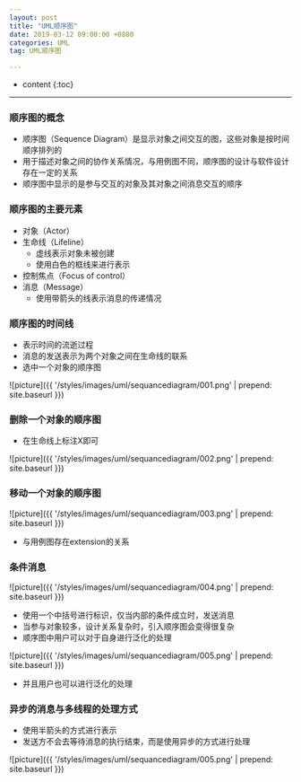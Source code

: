 ```yaml
---
layout: post
title: "UML顺序图"
date: 2019-03-12 09:00:00 +0800
categories: UML
tag: UML顺序图

---
```

* content
{:toc}
---
### 顺序图的概念
- 顺序图（Sequence Diagram）是显示对象之间交互的图，这些对象是按时间顺序排列的
- 用于描述对象之间的协作关系情况，与用例图不同，顺序图的设计与软件设计存在一定的关系
- 顺序图中显示的是参与交互的对象及其对象之间消息交互的顺序

### 顺序图的主要元素
<!-- more -->
- 对象（Actor）
- 生命线（Lifeline）
	- 虚线表示对象未被创建
	- 使用白色的框线来进行表示
- 控制焦点（Focus of control）
- 消息（Message）
    - 使用带箭头的线表示消息的传递情况



### 顺序图的时间线
- 表示时间的流逝过程
- 消息的发送表示为两个对象之间在生命线的联系
- 选中一个对象的顺序图

![picture]({{ '/styles/images/uml/sequancediagram/001.png' | prepend: site.baseurl }})

### 删除一个对象的顺序图
- 在生命线上标注X即可

![picture]({{ '/styles/images/uml/sequancediagram/002.png' | prepend: site.baseurl }})

### 移动一个对象的顺序图

![picture]({{ '/styles/images/uml/sequancediagram/003.png' | prepend: site.baseurl }})
- 与用例图存在extension的关系

### 条件消息

![picture]({{ '/styles/images/uml/sequancediagram/004.png' | prepend: site.baseurl }})

- 使用一个中括号进行标识，仅当内部的条件成立时，发送消息
- 当参与对象较多，设计关系复杂时，引入顺序图会变得很复杂
- 顺序图中用户可以对于自身进行泛化的处理

![picture]({{ '/styles/images/uml/sequancediagram/005.png' | prepend: site.baseurl }})

- 并且用户也可以进行泛化的处理

### 异步的消息与多线程的处理方式
- 使用半箭头的方式进行表示
- 发送方不会去等待消息的执行结束，而是使用异步的方式进行处理

![picture]({{ '/styles/images/uml/sequancediagram/005.png' | prepend: site.baseurl }})
